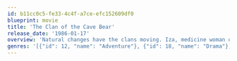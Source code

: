 ```yaml
---
id: b11cc0c5-fe33-4c4f-a7ce-efc152609df0
blueprint: movie
title: 'The Clan of the Cave Bear'
release_date: '1986-01-17'
overview: 'Natural changes have the clans moving. Iza, medicine woman of the "Clan of the Cave Bear" finds little Ayla from the "others"'' clan - tradition would have the clan kill Ayla immediately, but Iza insists on keeping her. When the little one finds a most needed new cave, she''s allowed to stay - and thrive.'
genres: '[{"id": 12, "name": "Adventure"}, {"id": 18, "name": "Drama"}]'
---
```

